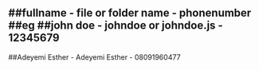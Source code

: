 ##fullname - file or folder name - phonenumber
##eg
##john doe - johndoe or johndoe.js - 12345679
----------------------------------------------
##Adeyemi Esther - Adeyemi Esther - 08091960477